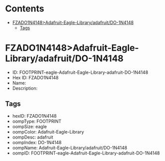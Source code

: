 



Contents
========

* [FZADO1N4148>Adafruit-Eagle-Library/adafruit/DO-1N4148](#fzado1n4148adafruit-eagle-libraryadafruitdo-1n4148)
	* [Tags](#tags)

# FZADO1N4148>Adafruit-Eagle-Library/adafruit/DO-1N4148

- ID: FOOTPRINT-eagle-Adafruit-Eagle-Library-adafruit-DO-1N4148
- Hex ID: FZADO1N4148
- Name: 
- Description: 

## Tags

- hexID: FZADO1N4148
- oompType: FOOTPRINT
- oompSize: eagle
- oompColor: Adafruit-Eagle-Library
- oompDesc: adafruit
- oompIndex: DO-1N4148
- oompName: Adafruit-Eagle-Library/adafruit/DO-1N4148
- oompID: FOOTPRINT-eagle-Adafruit-Eagle-Library-adafruit-DO-1N4148
